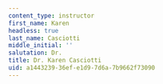 ```yaml
---
content_type: instructor
first_name: Karen
headless: true
last_name: Casciotti
middle_initial: ''
salutation: Dr.
title: Dr. Karen Casciotti
uid: a1443239-36ef-e1d9-7d6a-7b9662f73090
---
```

